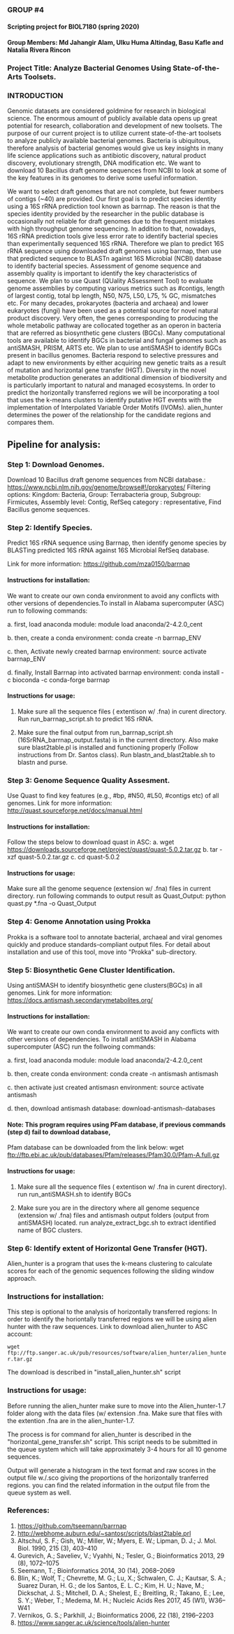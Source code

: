 ### GROUP #4
#### Scripting project for BIOL7180 (spring 2020)
#### Group Members: Md Jahangir Alam, Ulku Huma Altindag, Basu Kafle and Natalia Rivera Rincon
### Project Title: Analyze Bacterial Genomes Using State-of-the-Arts Toolsets.


### INTRODUCTION
Genomic datasets are considered goldmine for research in biological science. The enormous amount of publicly available data opens up great potential for research, collaboration and development of new toolsets. The purpose of our current project is to utilize current state-of-the-art toolsets to analyze publicly available bacterial genomes. Bacteria is ubiquitous, therefore analysis of bacterial genomes would give us key insights in many life science applications such as antibiotic discovery, natural product discovery, evolutionary strength, DNA modification etc. We want to download 10 Bacillus draft genome sequences from NCBI to look at some of the key features in its genomes to derive some useful information.

We want to select draft genomes that are not complete, but fewer numbers of contigs (~40) are provided. Our first goal is to predict species identity using a 16S rRNA prediction tool known as barrnap. The reason is that the species identity provided by the researcher in the public database is occasionally not reliable for draft genomes due to the frequent mistakes with high throughput genome sequencing. In addition to that, nowadays, 16S rRNA prediction tools give less error rate to identify bacterial species than experimentally sequenced 16S rRNA. Therefore we plan to predict 16S rRNA sequence using downloaded draft genomes using barrnap, then use that predicted sequence to BLASTn against 16S Microbial (NCBI) database to identify bacterial species. Assessment of genome sequence and assembly quality is important to identify the key characteristics of sequence. We plan to use Quast (QUality ASsessment Tool) to evaluate genome assemblies by computing various metrics such as #contigs, length of largest contig, total bp length, N50, N75, L50, L75, % GC, mismatches etc. For many decades, prokaryotes (bacteria and archaea) and lower eukaryotes (fungi) have been used as a potential source for novel natural product discovery. Very often, the genes corresponding to producing the whole metabolic pathway are collocated together as an operon in bacteria that are referred as biosynthetic gene clusters (BGCs). Many computational tools are available to identify BGCs in bacterial and fungal genomes such as antiSMASH, PRISM, ARTS etc. We plan to use antiSMASH to identify BGCs present in bacillus genomes. Bacteria respond to selective pressures and adapt to new environments by either acquiring new genetic traits as a result of mutation and horizontal gene transfer (HGT). Diversity in the novel metabolite production generates an additional dimension of biodiversity and is particularly important to natural and managed ecosystems. In order to predict the horizontally transferred regions we will be incorporating a tool that uses the k-means clusters to identify putative HGT events with the implementation of Interpolated Variable Order Motifs (IVOMs). alien_hunter determines the power of the relationship for the candidate regions and compares them. 


 ## Pipeline for analysis:

### Step 1: Download Genomes.
Download 10 Bacillus draft genome sequences from NCBI database.: https://www.ncbi.nlm.nih.gov/genome/browse#!/prokaryotes/
Filtering options: Kingdom: Bacteria, Group: Terrabacteria group, Subgroup: Firmicutes, Assembly level: Contig, RefSeq category : representative, Find Bacillus genome sequences.

### Step 2: Identify Species.
Predict 16S rRNA sequence using Barrnap, then identify genome species by BLASTing predicted 16S rRNA against 16S Microbial RefSeq database.

Link for more information: https://github.com/mza0150/barrnap

#### Instructions for installation:
We want to create our own conda environment to avoid any conflicts with other versions of dependencies.To install in Alabama supercomputer (ASC) run to following commands:

a. first, load anaconda module: 
module load anaconda/2-4.2.0_cent

b. then, create a conda environment: 
conda create -n barrnap_ENV

c. then, Activate newly created barrnap environment: 
source activate barrnap_ENV

d. finally, Install Barrnap into activated barrnap environment: 
conda install -c bioconda -c conda-forge barrnap

#### Instructions for usage: 
1. Make sure all the sequence files ( extentison w/ .fna) in curent directory.
Run run_barrnap_script.sh to predict 16S rRNA. 

2. Make sure the final output from run_barrnap_script.sh (16SrRNA_barrnap_output.fasta) is in the current directory. Also make sure blast2table.pl is installed and functioning properly (Follow instructions from Dr. Santos class).
Run blastn_and_blast2table.sh to blastn and purse.

### Step 3: Genome Sequence Quality Assesment.
Use Quast to find key features (e.g., #bp, #N50, #L50, #contigs etc) of all genomes.
Link for more information: http://quast.sourceforge.net/docs/manual.html

#### Instructions for installation:
Follow the steps below to download quast in ASC: 
a. wget https://downloads.sourceforge.net/project/quast/quast-5.0.2.tar.gz 
b. tar -xzf quast-5.0.2.tar.gz 
c. cd quast-5.0.2 

#### Instructions for usage:
Make sure all the genome sequence (extension w/ .fna) files in current directory.
run following commands to output result as Quast_Output:
python quast.py *.fna -o Quast_Output

### Step 4: Genome Annotation using Prokka
Prokka is a software tool to annotate bacterial, archaeal and viral genomes quickly and produce standards-compliant output files.
For detail about installation and use of this tool, move into "Prokka" sub-directory.

### Step 5: Biosynthetic Gene Cluster Identification.
Using antiSMASH to identify biosynthetic gene clusters(BGCs) in all genomes.
Link for more information: https://docs.antismash.secondarymetabolites.org/

#### Instructions for installation:
We want to create our own conda environment to avoid any conflicts with other versions of dependencies. To install antiSMASH in Alabama supercomputer (ASC) run the follwoing commands:

a. first, load anaconda module: 
module load anaconda/2-4.2.0_cent

b. then, create conda environment: 
conda create -n antismash antismash

c. then activate just created antismasn environment: 
source activate antismash

d. then, download antismash database: 
download-antismash-databases

#### Note: This program requires using PFam database, if previous commands (step d) fail to download database,
Pfam database can be downloaded from the link below: wget ftp://ftp.ebi.ac.uk/pub/databases/Pfam/releases/Pfam30.0/Pfam-A.full.gz

#### Instructions for usage:
1. Make sure all the sequence files ( extentison w/ .fna in curent directory).
run run_antiSMASH.sh to identify BGCs

2. Make sure you are in the directory where all genome sequence (extension w/ .fna) files and antismash output folders (output from antiSMASH) located.
run analyze_extract_bgc.sh to extract identified name of BGC clusters.

### Step 6: Identify extent of Horizontal Gene Transfer (HGT).

Alien_hunter is a program that uses the k-means clustering to calculate scores for each of the genomic sequences following the sliding window approach. 

### Instructions for installation:
This step is optional to the analysis of horizontally transferred regions:
In order to identify the horiontally transferred regions we will be using alien hunter with the raw sequences. 
Link to download alien_hunter to ASC account: 

```wget ftp://ftp.sanger.ac.uk/pub/resources/software/alien_hunter/alien_hunter.tar.gz```

The download is described in "install_alien_hunter.sh" script

### Instructions for usage:
Before running the alien_hunter make sure to move into the Alien_hunter-1.7 folder along with the data files (w/ extension .fna. Make sure that files with the extention .fna are in the alien_hunter-1.7.

The process is for command for alien_hunter is described in the "horizontal_gene_transfer.sh" script. This script needs to be submitted in the queue system which will take approximately 3-4 hours for all 10 genome sequences.

Output will generate a histogram in the text format and raw scores in the output file w./.sco giving the proportions of the horizontally tranferred regions. you can find the related information in the output file from the queue system as well. 



### References:
1. https://github.com/tseemann/barrnap
2. http://webhome.auburn.edu/~santosr/scripts/blast2table.prl
3. Altschul, S. F.; Gish, W.; Miller, W.; Myers, E. W.; Lipman, D. J.; J. Mol. Biol. 1990, 215 (3), 403–410
4. Gurevich, A.; Saveliev, V.; Vyahhi, N.; Tesler, G.; Bioinformatics 2013, 29 (8), 1072–1075
5. Seemann, T.; Bioinformatics 2014, 30 (14), 2068–2069
6. Blin, K.; Wolf, T.; Chevrette, M. G.; Lu, X.; Schwalen, C. J.; Kautsar, S. A.; Suarez Duran, H. G.; de los Santos, E. L. C.; Kim, H. U.; Nave, M.; Dickschat, J. S.; Mitchell, D. A.; Shelest, E.; Breitling, R.; Takano, E.; Lee, S. Y.; Weber, T.; Medema, M. H.; Nucleic Acids Res 2017, 45 (W1), W36–W41
7. Vernikos, G. S.; Parkhill, J.; Bioinformatics 2006, 22 (18), 2196–2203
8. https://www.sanger.ac.uk/science/tools/alien-hunter

